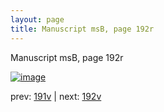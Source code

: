 ```yaml
---
layout: page
title: Manuscript msB, page 192r
---
```


Manuscript msB, page 192r

[![image](http://www.homermultitext.org/iipsrv?OBJ=IIP,1.0&FIF=/project/homer/pyramidal/deepzoom/hmt/vbbifolio/v1/vb_191v_192r.tif&WID=100&CVT=JPEG)](http://www.homermultitext.org/ict2/?urn=urn:cite2:hmt:vbbifolio.v1:vb_191v_192r)

prev:  [191v](../191v) | next:  [192v](../192v)

